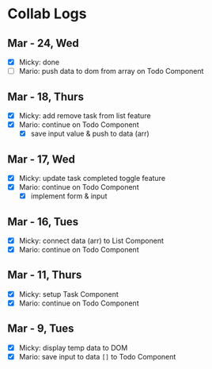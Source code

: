 # Collab Logs

## Mar - 24, Wed

- [x] Micky: done
- [ ] Mario: push data to dom from array on Todo Component

## Mar - 18, Thurs

- [x] Micky: add remove task from list feature
- [x] Mario: continue on Todo Component
  - [x] save input value & push to data (arr)

## Mar - 17, Wed

- [x] Micky: update task completed toggle feature
- [x] Mario: continue on Todo Component
  - [x] implement form & input

## Mar - 16, Tues

- [x] Micky: connect data (arr) to List Component
- [x] Mario: continue on Todo Component

## Mar - 11, Thurs

- [x] Micky: setup Task Component
- [x] Mario: continue on Todo Component

## Mar - 9, Tues

- [x] Micky: display temp data to DOM
- [x] Mario: save input to data `[]` to Todo Component
